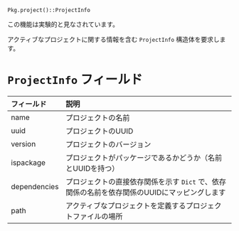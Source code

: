 ```
Pkg.project()::ProjectInfo
```

この機能は実験的と見なされています。

アクティブなプロジェクトに関する情報を含む `ProjectInfo` 構造体を要求します。

# `ProjectInfo` フィールド

| フィールド        | 説明                                                   |
|:------------ |:---------------------------------------------------- |
| name         | プロジェクトの名前                                            |
| uuid         | プロジェクトのUUID                                          |
| version      | プロジェクトのバージョン                                         |
| ispackage    | プロジェクトがパッケージであるかどうか（名前とUUIDを持つ）                      |
| dependencies | プロジェクトの直接依存関係を示す `Dict` で、依存関係の名前を依存関係のUUIDにマッピングします |
| path         | アクティブなプロジェクトを定義するプロジェクトファイルの場所                       |
